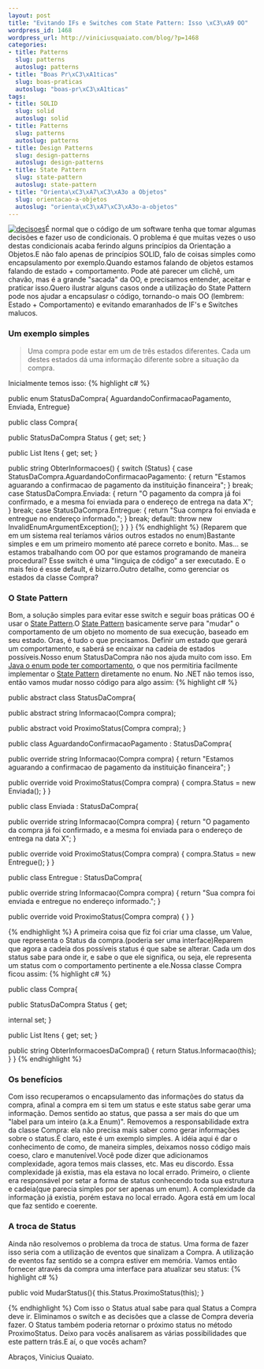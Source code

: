 ```yaml
--- 
layout: post
title: "Evitando IFs e Switches com State Pattern: Isso \xC3\xA9 OO"
wordpress_id: 1468
wordpress_url: http://viniciusquaiato.com/blog/?p=1468
categories: 
- title: Patterns
  slug: patterns
  autoslug: patterns
- title: "Boas Pr\xC3\xA1ticas"
  slug: boas-praticas
  autoslug: "boas-pr\xC3\xA1ticas"
tags: 
- title: SOLID
  slug: solid
  autoslug: solid
- title: Patterns
  slug: patterns
  autoslug: patterns
- title: Design Patterns
  slug: design-patterns
  autoslug: design-patterns
- title: State Pattern
  slug: state-pattern
  autoslug: state-pattern
- title: "Orienta\xC3\xA7\xC3\xA3o a Objetos"
  slug: orientacao-a-objetos
  autoslug: "orienta\xC3\xA7\xC3\xA3o-a-objetos"
---
```

[![](http://viniciusquaiato.com/blog/wp-content/uploads/2010/08/decisoes-150x150.jpg "decisoes")](http://viniciusquaiato.com/blog/wp-content/uploads/2010/08/decisoes.jpg)É normal que o código de um software tenha que tomar algumas decisões e fazer uso de condicionais. O problema é que muitas vezes o uso destas condicionais acaba ferindo alguns princípios da Orientação a Objetos.E não falo apenas de princípios SOLID, falo de coisas simples como encapsulamento por exemplo.Quando estamos falando de objetos estamos falando de estado + comportamento. Pode até parecer um clichê, um chavão, mas é a grande "sacada" da OO, e precisamos entender, aceitar e praticar isso.Quero ilustrar alguns casos onde a utilização do State Pattern pode nos ajudar a encapsulasr o código, tornando-o mais OO (lembrem: Estado + Comportamento) e evitando emaranhados de IF's e Switches malucos.

### Um exemplo simples
<blockquote>Uma compra pode estar em um de três estados diferentes. Cada um destes estados dá uma informação diferente sobre a situação da compra.</blockquote>Inicialmente temos isso:
{% highlight c# %}

public enum StatusDaCompra{    AguardandoConfirmacaoPagamento,    Enviada,    Entregue}


public class Compra{    

public StatusDaCompra Status { get;
    set;
    }
    
public List<itemcompra> Itens { get;
    set;
    }
    
public string ObterInformacoes()    {        switch (Status)        {            case StatusDaCompra.AguardandoConfirmacaoPagamento:                {                    return "Estamos aguarando a confirmacao de pagamento da instituição financeira";
    }
                break;
    case StatusDaCompra.Enviada:                {                    return                        "O pagamento da compra já foi confirmado, e a mesma foi enviada para o endereço de entrega na data X";
    }
                break;
    case StatusDaCompra.Entregue:                {                    return "Sua compra foi enviada e entregue no endereço informado.";
    }
                break;
    default:                throw new InvalidEnumArgumentException();
    }
    }
}
</itemcompra>
{% endhighlight %}
(Reparem que em um sistema real teríamos vários outros estados no enum)Bastante simples e em um primeiro momento até parece correto e bonito. Mas... se estamos trabalhando com OO por que estamos programando de maneira procedural? Esse switch é uma "linguiça de código" a ser executado. E o mais feio é esse default, é bizarro.Outro detalhe, como gerenciar os estados da classe Compra?

### O State Pattern
Bom, a solução simples para evitar esse switch e seguir boas práticas OO é usar o [State Pattern](http://en.wikipedia.org/wiki/State_pattern).O [State Pattern](http://en.wikipedia.org/wiki/State_pattern) basicamente serve para "mudar" o comportamento de um objeto no momento de sua execução, baseado em seu estado. Oras, é tudo o que precisamos. Definir um estado que gerará um comportamento, e saberá se encaixar na cadeia de estados possíveis.Nosso enum StatusDaCompra não nos ajuda muito com isso. Em [Java o enum pode ter comportamento](http://download.oracle.com/javase/tutorial/java/javaOO/enum.html), o que nos permitiria facilmente implementar o [State Pattern](http://www.dofactory.com/Patterns/PatternState.aspx#_self2) diretamente no enum. No .NET não temos isso, então vamos mudar nosso código para algo assim:
{% highlight c# %}

public abstract class StatusDaCompra{    

public abstract string Informacao(Compra compra);
    
public abstract void ProximoStatus(Compra compra);
    }


public class AguardandoConfirmacaoPagamento : StatusDaCompra{    

public override string Informacao(Compra compra)    {        return "Estamos aguarando a confirmacao de pagamento da instituição financeira";
    }
    
public override void ProximoStatus(Compra compra)    {        compra.Status = new Enviada();
    }
}


public class Enviada : StatusDaCompra{    

public override string Informacao(Compra compra)    {        return "O pagamento da compra já foi confirmado, e a mesma foi enviada para o endereço de entrega na data X";
    }
    
public override void ProximoStatus(Compra compra)    {        compra.Status = new Entregue();
    }
}


public class Entregue : StatusDaCompra{    

public override string Informacao(Compra compra)    {        return "Sua compra foi enviada e entregue no endereço informado.";
    }
    
public override void ProximoStatus(Compra compra)    {    }
}

{% endhighlight %}
A primeira coisa que fiz foi criar uma classe, um Value, que representa o Status da compra.(poderia ser uma interface)Reparem que agora a cadeia dos possíveis status é que sabe se alterar. Cada um dos status sabe para onde ir, e sabe o que ele significa, ou seja, ele representa um status com o comportamento pertinente a ele.Nossa classe Compra ficou assim:
{% highlight c# %}

public class Compra{    

public StatusDaCompra Status { get;
    
internal set;
    }
    
public List<itemcompra> Itens { get;
    set;
    }
    
public string ObterInformacoesDaCompra()    {        return Status.Informacao(this);
    }
}
</itemcompra>
{% endhighlight %}


### Os benefícios
Com isso recuperamos o encapsulamento das informações do status da compra, afinal a compra em si tem um status e este status sabe gerar uma informação. Demos sentido ao status, que passa a ser mais do que um "label para um inteiro (a.k.a Enum)". Removemos a responsabilidade extra da classe Compra: ela não precisa mais saber como gerar informações sobre o status.É claro, este é um exemplo simples. A idéia aqui é dar o conhecimento de como, de maneira simples, deixamos nosso código mais coeso, claro e manutenível.Você pode dizer que adicionamos complexidade, agora temos mais classes, etc. Mas eu discordo. Essa complexidade já existia, mas ela estava no local errado. Primeiro, o cliente era responsável por setar a forma de status conhecendo toda sua estrutura e cadeia(que parecia simples por ser apenas um enum). A complexidade da informação já existia, porém estava no local errado. Agora está em um local que faz sentido e coerente.

### A troca de Status
Ainda não resolvemos o problema da troca de status. Uma forma de fazer isso seria com a utilização de eventos que sinalizam a Compra. A utilização de eventos faz sentido se a compra estiver em memória. Vamos então fornecer através da compra uma interface para atualizar seu status:
{% highlight c# %}

public void MudarStatus(){    this.Status.ProximoStatus(this);
    }

{% endhighlight %}
Com isso o Status atual sabe para qual Status a Compra deve ir. Eliminamos o switch e as decisões que a classe de Compra deveria fazer. O Status também poderia retornar o próximo status no método ProximoStatus. Deixo para vocês analisarem as várias possibilidades que este pattern trás.E aí, o que vocês acham?

Abraços,
Vinicius Quaiato.
